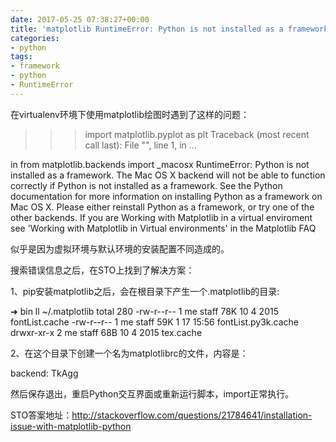 ```yaml
---
date: 2017-05-25 07:38:27+00:00
title: 'matplotlib RuntimeError: Python is not installed as a framework 错误解决方案'
categories:
- python
tags:
- framework
- python
- RuntimeError
---
```


在virtualenv环境下使用matplotlib绘图时遇到了这样的问题：

>>> import matplotlib.pyplot as plt
Traceback (most recent call last):
File "", line 1, in 
...

in 
from matplotlib.backends import _macosx
RuntimeError: Python is not installed as a framework. The Mac OS X backend will not be able to function correctly if Python is not installed as a framework. See the Python documentation for more information on installing Python as a framework on Mac OS X. Please either reinstall Python as a framework, or try one of the other backends. If you are Working with Matplotlib in a virtual enviroment see 'Working with Matplotlib in Virtual environments' in the Matplotlib FAQ

 

似乎是因为虚拟环境与默认环境的安装配置不同造成的。

搜索错误信息之后，在STO上找到了解决方案：

 

1、pip安装matplotlib之后，会在根目录下产生一个.matplotlib的目录:

➜ bin ll ~/.matplotlib
total 280
-rw-r--r-- 1 me staff 78K 10 4 2015 fontList.cache
-rw-r--r-- 1 me staff 59K 1 17 15:56 fontList.py3k.cache
drwxr-xr-x 2 me staff 68B 10 4 2015 tex.cache

 

2、在这个目录下创建一个名为matplotlibrc的文件，内容是：

backend: TkAgg

然后保存退出，重启Python交互界面或重新运行脚本，import正常执行。

 

STO答案地址：http://stackoverflow.com/questions/21784641/installation-issue-with-matplotlib-python

 
